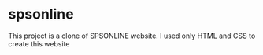 # spsonline

This project is a clone of SPSONLINE website. I used only HTML and CSS to create this website

